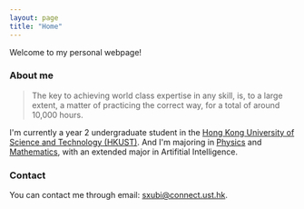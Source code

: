```yaml
---
layout: page
title: "Home"
---
```


Welcome to my personal webpage!

### About me
> The key to achieving world class expertise in any skill, is, to a large extent, a matter of practicing the correct way, for a total of around 10,000 hours.

I'm currently a year 2 undergraduate student in the [Hong Kong University of Science and Technology (HKUST)](https://hkust.edu.hk). And I'm majoring in [Physics](https://physics.ust.hk/) and [Mathematics](https://www.math.hkust.edu.hk/), with an extended major in Artifitial Intelligence.

### Contact
You can contact me through email: <sxubi@connect.ust.hk>.
